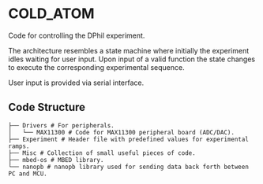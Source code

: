 # COLD_ATOM

Code for controlling the DPhil experiment.

The architecture resembles a state machine where initially the experiment idles waiting for user input. Upon input of a valid function the state changes to execute the corresponding experimental sequence.

User input is provided via serial interface.

## Code Structure
```
├── Drivers # For peripherals.
│   └── MAX11300 # Code for MAX11300 peripheral board (ADC/DAC).
├── Experiment # Header file with predefined values for experimental ramps.
├── Misc # Collection of small useful pieces of code.
├── mbed-os # MBED library.
└── nanopb # nanopb library used for sending data back forth between PC and MCU.
```